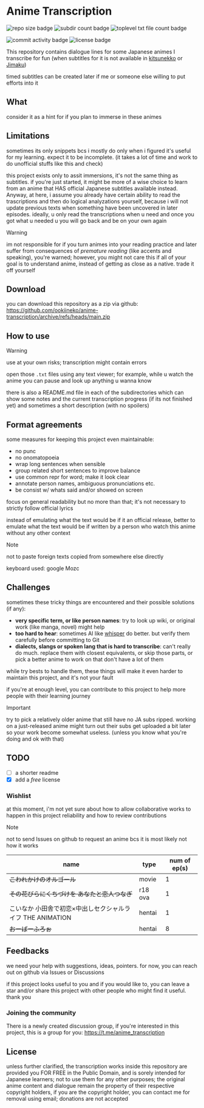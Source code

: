 Anime Transcription
===================

![repo size badge](https://img.shields.io/github/repo-size/ookiineko/anime-transcription?style=for-the-badge)
![subdir count badge](https://img.shields.io/github/directory-file-count/ookiineko/anime-transcription?type=dir&style=for-the-badge&label=subdirectories)
![toplevel txt file count badge](https://img.shields.io/github/directory-file-count/ookiineko/anime-transcription?type=file&extension=txt&style=for-the-badge&label=top-level%20files)

![commit activity badge](https://img.shields.io/github/commit-activity/w/ookiineko/anime-transcription?style=for-the-badge)
![license badge](https://img.shields.io/badge/license-public%20domain-blue?style=for-the-badge)

This repository contains dialogue lines for some Japanese animes I transcribe for fun (when subtitles for it is not available in [kitsunekko](https://kitsunekko.net/dirlist.php?dir=subtitles%2Fjapanese%2F) or [Jimaku](https://jimaku.cc/))

timed subtitles can be created later if me or someone else willing to put efforts into it

## What

consider it as a hint for if you plan to immerse in these animes

## Limitations

sometimes its only snippets bcs i mostly do only when i figured it's useful for my learning. expect it to be incomplete. (it takes a lot of time and work to do unofficial stuffs like this and check)

this project exists only to assit immersions, it's not the same thing as subtitles. if you're just started, it might be more of a wise choice to learn from an anime that HAS official Japanese subtitles available instead. Anyway, at here, i assume you already have certain ability to read the trascriptions and then do logical analyzations yourself, because i will not update previous texts when something have been uncovered in later episodes. ideally, u only read the transcriptions when u need and once you got what u needed u you will go back and be on your own again

> [!WARNING]
> im not responsible for if you turn animes into your reading practice and later suffer from consequences of *premature reading* (like accents and speaking), you're warned; however, you might not care this if all of your goal is to understand anime, instead of getting as close as a native. trade it off yourself

## Download

you can download this repository as a zip via github: https://github.com/ookiineko/anime-transcription/archive/refs/heads/main.zip

## How to use

> [!WARNING]
> use at your own risks; transcription might contain errors

open those `.txt` files using any text viewer; for example, while u watch the anime you can pause and look up anything u wanna know

there is also a README.md file in each of the subdirectories which can show some notes and the current transcription progress (if its not finished yet) and sometimes a short description (with no spoilers)

## Format agreements

some measures for keeping this project even maintainable:

- no punc
- no onomatopoeia
- wrap long sentences when sensible
- group related short sentences to improve balance
- use common repr for word; make it look clear
- annotate person names, ambiguous pronunciations etc.
- be consist w/ whats said and/or showed on screen

focus on general readability but no more than that; it's not necessary to strictly follow official lyrics

instead of emulating what the text would be if it an official release, better to emulate what the text would be if written by a person who watch this anime without any other context

> [!NOTE]
> not to paste foreign texts copied from somewhere else directly

keyboard used: google Mozc

## Challenges

sometimes these tricky things are encountered and their possible solutions (if any):

- **very specific term, or like person names**: try to look up wiki, or original work (like manga, novel) might help
- **too hard to hear**: sometimes AI like [whisper](https://github.com/ggml-org/whisper.cpp) do better. but verify them carefully before committing to Git
- **dialects, slangs or spoken lang that is hard to transcribe**: can't really do much. replace them with closest equivalents, or skip those parts, or pick a better anime to work on that don't have a lot of them

while try bests to handle them, these things will make it even harder to maintain this project, and it's not your fault

if you're at enough level, you can contribute to this project to help more people with their learning journey

> [!IMPORTANT]
> try to pick a relatively older anime that still have no JA subs ripped. working on a just-released anime might turn out their subs get uploaded a bit later so your work become somewhat useless. (unless you know what you're doing and ok with that)

## TODO

- [ ] a shorter readme
- [x] add a *free* license

### Wishlist

at this moment, i'm not yet sure about how to allow collaborative works to happen in this project reliability and how to review contributions

> [!NOTE]
> not to send Issues on github to request an anime bcs it is most likely not how it works

| name | type | num of ep(s) |
| --- | --- | --- |
| ~~こわれかけのオルゴール~~ | movie | 1 |
| ~~その花びらにくちづけを あなたと恋人つなぎ~~ | r18 ova | 1 |
| こいなか 小田舎で初恋×中出しセクシャルライフ THE ANIMATION | hentai | 1 |
| ~~おーばーふろぉ~~ | hentai | 8 |

## Feedbacks

we need your help with suggestions, ideas, pointers. for now, you can reach out on github via Issues or Discussions

if this project looks useful to you and if you would like to, you can leave a star and/or share this project with other people who might find it useful. thank you

### Joining the community

There is a newly created discussion group, if you're interested in this project, this is a group for you: https://t.me/anime_transcription

## License

unless further clarified, the transcription works inside this repository are provided you FOR FREE in the Public Domain, and is sorely intended for Japanese learners; not to use them for any other purposes; the original anime content and dialogue remain the property of their respective copyright holders, if you are the copyright holder, you can contact me for removal using email; donations are not accepted
